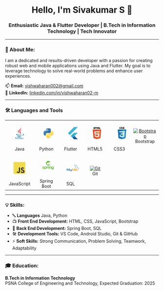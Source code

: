 <h1 align="center">Hello, I'm Sivakumar S 👋</h1>
<h3 align="center">Enthusiastic Java & Flutter Developer | B.Tech in Information Technology | Tech Innovator</h3>

---

### 🔭 About Me:
<p>
  I am a dedicated and results-driven developer with a passion for creating robust web and mobile applications using Java and Flutter. My goal is to leverage technology to solve real-world problems and enhance user experiences.
</p>

<p>
  📫 <strong>Email:</strong> <a href="mailto:vishwaharan002@gmail.com">vishwaharan002@gmail.com</a><br>
  💼 <strong>LinkedIn:</strong> <a href="https://www.linkedin.com/in/vishwaharan02-m">linkedin.com/in/vishwaharan02-m</a>
</p>

---

### 🛠 Languages and Tools
<table align="center">
  <tr>
    <td align="center" width="96">
      <a href="https://www.java.com" target="_blank">
        <img src="https://raw.githubusercontent.com/devicons/devicon/master/icons/java/java-original.svg" alt="java" width="40" height="40" style="margin: 20px;"/>
      </a>
      <br>Java
    </td>
    <td align="center" width="96">
      <a href="https://www.python.org" target="_blank">
        <img src="https://raw.githubusercontent.com/devicons/devicon/master/icons/python/python-original.svg" alt="python" width="40" height="40" style="margin: 20px;"/>
      </a>
      <br>Python
    </td>
    <td align="center" width="96">
      <a href="https://flutter.dev" target="_blank">
        <img src="https://raw.githubusercontent.com/devicons/devicon/master/icons/flutter/flutter-original.svg" alt="flutter" width="40" height="40" style="margin: 20px;"/>
      </a>
      <br>Flutter
    </td>
    <td align="center" width="96">
      <a href="https://html.spec.whatwg.org/multipage/" target="_blank">
        <img src="https://raw.githubusercontent.com/devicons/devicon/master/icons/html5/html5-original-wordmark.svg" alt="html5" width="40" height="40" style="margin: 20px;"/>
      </a>
      <br>HTML5
    </td>
    <td align="center" width="96">
      <a href="https://www.w3.org/TR/CSS/" target="_blank">
        <img src="https://raw.githubusercontent.com/devicons/devicon/master/icons/css3/css3-original-wordmark.svg" alt="css3" width="40" height="40" style="margin: 20px;"/>
      </a>
      <br>CSS3
    </td>
    <td align="center" width="96">
      <a href="https://getbootstrap.com" target="_blank">
        <img src="https://skillicons.dev/icons?i=bootstrap" width="48" height="48" alt="Bootstrap" />
      </a>
      <br>Bootstrap
    </td>    
  </tr>
  <tr>
    <td align="center" width="96">
      <a href="https://www.javascript.com" target="_blank">
        <img src="https://raw.githubusercontent.com/devicons/devicon/master/icons/javascript/javascript-original.svg" alt="javascript" width="40" height="40" style="margin: 20px;"/>
      </a>
      <br>JavaScript
    </td>
    <td align="center" width="96">
      <a href="https://spring.io/projects/spring-boot" target="_blank">
        <img src="https://raw.githubusercontent.com/devicons/devicon/master/icons/spring/spring-original-wordmark.svg" alt="spring-boot" width="40" height="40" style="margin: 20px;"/>
      </a>
      <br>Spring Boot
    </td>
    <td align="center" width="96">
      <a href="https://www.mysql.com" target="_blank">
        <img src="https://raw.githubusercontent.com/devicons/devicon/master/icons/mysql/mysql-original-wordmark.svg" alt="mysql" width="40" height="40" style="margin: 20px;"/>
      </a>
      <br>SQL
    </td>
    <td align="center" width="96">
      <a href="https://git-scm.com" target="_blank">
        <img src="https://skillicons.dev/icons?i=git" width="48" height="48" alt="Git" />
      </a>
      <br>Git
    </td>
  </tr>
</table>

---

### 💡 Skills:
- 🔤 **Languages** Java, Python
- 📺 **Front End Development:** HTML, CSS, JavaScript, Bootstrap
- 🧵 **Back End Development:** Spring Boot, SQL
- 🛠️ **Development Tools:** VS Code, Android Studio, Git & GitHub
- ⚡ **Soft Skills:** Strong Communication, Problem Solving, Teamwork, Adaptability

---

### 🎓 Education:
**B.Tech in Information Technology**  
PSNA College of Engineering and Technology, Expected Graduation: 2025
